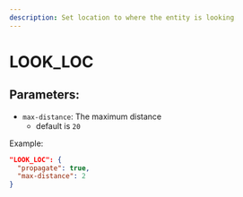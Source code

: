 ```yaml
---
description: Set location to where the entity is looking
---
```


# LOOK\_LOC

## Parameters:

* `max-distance`: The maximum distance
  * default is `20`

Example:

```json
"LOOK_LOC": {
  "propagate": true,
  "max-distance": 2
}
```
